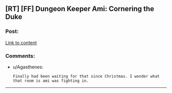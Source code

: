 ## [RT] [FF] Dungeon Keeper Ami: Cornering the Duke

### Post:

[Link to content](https://forums.sufficientvelocity.com/threads/dungeon-keeper-ami-sailor-moon-dungeon-keeper.31639/page-58#post-7953396)

### Comments:

- u/Agasthenes:
  ```
  Finally had been waiting for that since Christmas. I wonder what that room is ami was fighting in.
  ```

---

